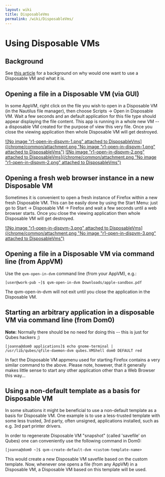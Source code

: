 ```yaml
---
layout: wiki
title: DisposableVms
permalink: /wiki/DisposableVms/
---
```


Using Disposable VMs
====================

Background
----------

See [​this article](http://theinvisiblethings.blogspot.com/2010/06/disposable-vms.html) for a background on why would one want to use a Disposable VM and what it is.

Opening a file in a Disposable VM (via GUI)
-------------------------------------------

In some AppVM, right click on the file you wish to open in a Disposable VM (in the Nautilus file manager), then choose Scripts -\> Open in Disposable VM. Wait a few seconds and an default application for this file type should appear displaying the file content. This app is running in a whole new VM -- a disposable VM created for the purpose of view this very file. Once you close the viewing application then whole Disposable VM will get destroyed.

[![No image "r1-open-in-dispvm-1.png" attached to DisposableVms](/chrome/common/attachment.png "No image "r1-open-in-dispvm-1.png" attached to DisposableVms")](/attachment/wiki/DisposableVms/r1-open-in-dispvm-1.png) [![No image "r1-open-in-dispvm-2.png" attached to DisposableVms](/chrome/common/attachment.png "No image "r1-open-in-dispvm-2.png" attached to DisposableVms")](/attachment/wiki/DisposableVms/r1-open-in-dispvm-2.png)

Opening a fresh web browser instance in a new Disposable VM
-----------------------------------------------------------

Sometimes it is convenient to open a fresh instance of Firefox within a new fresh Disposable VM. This can be easily done by using the Start Menu: just go to Start -\> Disposable VM -\> Firefox and wait a few seconds until a web browser starts. Once you close the viewing application then whole Disposable VM will get destroyed.

[![No image "r1-open-in-dispvm-3.png" attached to DisposableVms](/chrome/common/attachment.png "No image "r1-open-in-dispvm-3.png" attached to DisposableVms")](/attachment/wiki/DisposableVms/r1-open-in-dispvm-3.png)

Opening a file in a Disposable VM via command line (from AppVM)
---------------------------------------------------------------

Use the `qvm-open-in-dvm` command line (from your AppVM), e.g.:

``` {.wiki}
[user@work-pub ~]$ qvm-open-in-dvm Downloads/apple-sandbox.pdf
```

The qvm-open-in-dvm will not exit until you close the application in the Disposable VM.

Starting an arbitrary application in a disposable VM via command line (from Dom0)
---------------------------------------------------------------------------------

**Note:** Normally there should be no need for doing this -- this is just for Qubes hackers ;)

``` {.wiki}
[joanna@dom0 applications]$ echo gnome-terminal | /usr/lib/qubes/qfile-daemon-dvm qubes.VMShell dom0 DEFAULT red
```

In fact the Disposable VM appmenu used for starting Firefox contains a very similar command to the above. Please note, however, that it generally makes little sense to start any other application other than a Web Browser this way...

Using a non-default template as a basis for Disposable VM
---------------------------------------------------------

In some situations it might be beneficial to use a non-default template as a basis for Disposable VM. One example is to use a less-trusted template with some less trusted, 3rd party, often unsigned, applications installed, such as e.g. 3rd part printer drivers.

In order to regenerate Disposable VM "snapshot" (called 'savefile' on Qubes) one can conveniently use the following command in Dom0:

``` {.wiki}
[joanna@dom0 ~]$ qvm-create-default-dvm <custom-template-name>
```

This would create a new Disposable VM savefile based on the custom template. Now, whenever one opens a file (from any AppVM) in a Disposable VM, a Disposable VM based on this template will be used.
